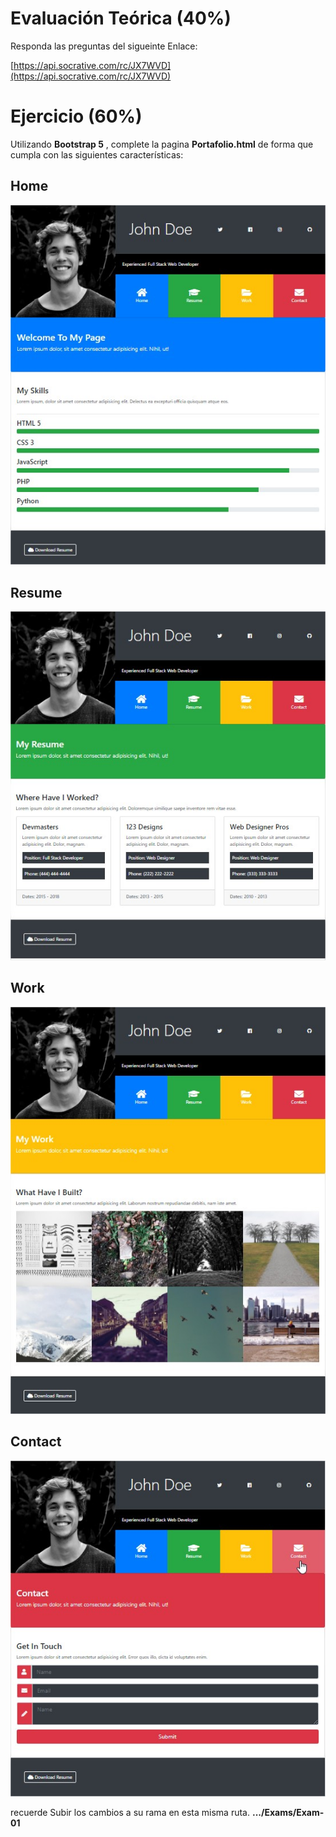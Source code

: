 # Evaluación Teórica (40%)
Responda las preguntas del sigueinte Enlace:

[https://api.socrative.com/rc/JX7WVD](https://api.socrative.com/rc/JX7WVD)

# Ejercicio (60%)
Utilizando **Bootstrap 5** , complete la pagina **Portafolio.html** de forma que cumpla con las siguientes características:

## Home
![Home](https://github.com/Jucer74/WebDevelopment/blob/main/Exams/Exam-01/Plantillas/Home.jpg)

## Resume
![Resume](https://github.com/Jucer74/WebDevelopment/blob/main/Exams/Exam-01/Plantillas/Resume.jpg)

## Work
![Work](https://github.com/Jucer74/WebDevelopment/blob/main/Exams/Exam-01/Plantillas/Work.jpg)

## Contact
![Contact](https://github.com/Jucer74/WebDevelopment/blob/main/Exams/Exam-01/Plantillas/Contact.jpg)

recuerde Subir los cambios a su rama en esta misma ruta.
**.../Exams/Exam-01**